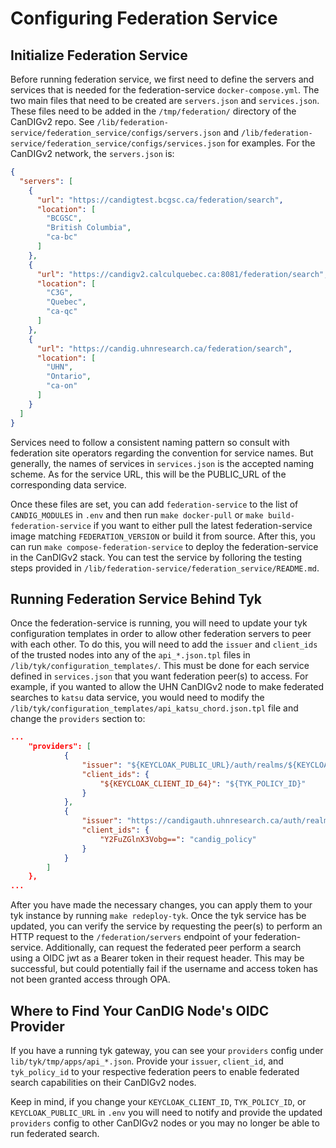 # Configuring Federation Service

## Initialize Federation Service

Before running federation service, we first need to define the servers and services that is needed for the federation-service `docker-compose.yml`. The two main files that need to be created are `servers.json` and `services.json`. These files need to be added in the `/tmp/federation/` directory of the CanDIGv2 repo. See `/lib/federation-service/federation_service/configs/servers.json` and `/lib/federation-service/federation_service/configs/services.json` for examples. For the CanDIGv2 network, the `servers.json` is:

```json
{
  "servers": [
    {
      "url": "https://candigtest.bcgsc.ca/federation/search",
      "location": [
        "BCGSC",
        "British Columbia",
        "ca-bc"
      ]
    },
    {
      "url": "https://candigv2.calculquebec.ca:8081/federation/search",
      "location": [
        "C3G",
        "Quebec",
        "ca-qc"
      ]
    },
    {
      "url": "https://candig.uhnresearch.ca/federation/search",
      "location": [
        "UHN",
        "Ontario",
        "ca-on"
      ]
    }
  ]
}
```

Services need to follow a consistent naming pattern so consult with federation site operators regarding the convention for service names. But generally, the names of services in `services.json` is the accepted naming scheme. As for the service URL, this will be the PUBLIC_URL of the corresponding data service.

Once these files are set, you can add `federation-service` to the list of `CANDIG_MODULES` in `.env` and then run `make docker-pull` or `make build-federation-service` if you want to either pull the latest federation-service image matching `FEDERATION_VERSION` or build it from source. After this, you can run `make compose-federation-service` to deploy the federation-service in the CanDIGv2 stack. You can test the service by folloring the testing steps provided in `/lib/federation-service/federation_service/README.md`.

## Running Federation Service Behind Tyk

Once the federation-service is running, you will need to update your tyk configuration templates in order to allow other federation servers to peer with each other. To do this, you will need to add the `issuer` and `client_ids` of the trusted nodes into any of the `api_*.json.tpl` files in `/lib/tyk/configuration_templates/`. This must be done for each service defined in `services.json` that you want federation peer(s) to access. For example, if you wanted to allow the UHN CanDIGv2 node to make federated searches to `katsu` data service, you would need to modify the `/lib/tyk/configuration_templates/api_katsu_chord.json.tpl` file and change the `providers` section to:

```json
...
    "providers": [
            {
                "issuer": "${KEYCLOAK_PUBLIC_URL}/auth/realms/${KEYCLOAK_REALM}",
                "client_ids": {
                    "${KEYCLOAK_CLIENT_ID_64}": "${TYK_POLICY_ID}"
                }
            },      
            {
                "issuer": "https://candigauth.uhnresearch.ca/auth/realms/candig",
                "client_ids": {
                    "Y2FuZGlnX3Vobg==": "candig_policy"
                }
            }
        ]
    },
...
```

After you have made the necessary changes, you can apply them to your tyk instance by running `make redeploy-tyk`. Once the tyk service has be updated, you can verify the service by requesting the peer(s) to perform an HTTP request to the `/federation/servers` endpoint of your federation-service. Additionally, can request the federated peer perform a search using a OIDC jwt as a Bearer token in their request header. This may be successful, but could potentially fail if the username and access token has not been granted access through OPA.

## Where to Find Your CanDIG Node's OIDC Provider

If you have a running tyk gateway, you can see your `providers` config under `lib/tyk/tmp/apps/api_*.json`. Provide your `issuer`, `client_id`, and `tyk_policy_id` to your respective federation peers to enable federated search capabilities on their CanDIGv2 nodes.

Keep in mind, if you change your `KEYCLOAK_CLIENT_ID`, `TYK_POLICY_ID`, or `KEYCLOAK_PUBLIC_URL` in `.env` you will need to notify and provide the updated `providers` config to other CanDIGv2 nodes or you may no longer be able to run federated search.
